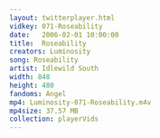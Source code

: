 ```yaml
---
layout: twitterplayer.html
vidkey: 071-Roseability
date:   2006-02-01 10:00:00
title:  Roseability
creators: Luminosity
song: Roseability
artist: Idlewild South
width: 848
height: 480
fandoms: Angel
mp4: Luminosity-071-Roseability.m4v
mp4size: 37.57 MB
collection: playerVids
---
```


  <div>
  
  </div>
  